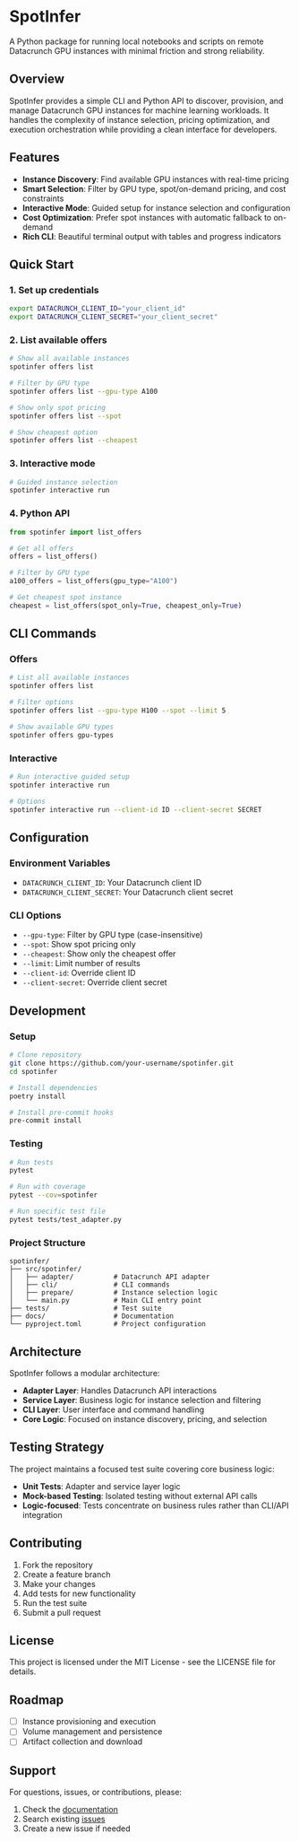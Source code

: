 # SpotInfer

A Python package for running local notebooks and scripts on remote Datacrunch GPU instances with minimal friction and strong reliability.

## Overview

SpotInfer provides a simple CLI and Python API to discover, provision, and manage Datacrunch GPU instances for machine learning workloads. It handles the complexity of instance selection, pricing optimization, and execution orchestration while providing a clean interface for developers.

## Features

- **Instance Discovery**: Find available GPU instances with real-time pricing
- **Smart Selection**: Filter by GPU type, spot/on-demand pricing, and cost constraints
- **Interactive Mode**: Guided setup for instance selection and configuration
- **Cost Optimization**: Prefer spot instances with automatic fallback to on-demand
- **Rich CLI**: Beautiful terminal output with tables and progress indicators

## Quick Start

### 1. Set up credentials

```bash
export DATACRUNCH_CLIENT_ID="your_client_id"
export DATACRUNCH_CLIENT_SECRET="your_client_secret"
```

### 2. List available offers

```bash
# Show all available instances
spotinfer offers list

# Filter by GPU type
spotinfer offers list --gpu-type A100

# Show only spot pricing
spotinfer offers list --spot

# Show cheapest option
spotinfer offers list --cheapest
```

### 3. Interactive mode

```bash
# Guided instance selection
spotinfer interactive run
```

### 4. Python API

```python
from spotinfer import list_offers

# Get all offers
offers = list_offers()

# Filter by GPU type
a100_offers = list_offers(gpu_type="A100")

# Get cheapest spot instance
cheapest = list_offers(spot_only=True, cheapest_only=True)
```

## CLI Commands

### Offers

```bash
# List all available instances
spotinfer offers list

# Filter options
spotinfer offers list --gpu-type H100 --spot --limit 5

# Show available GPU types
spotinfer offers gpu-types
```

### Interactive

```bash
# Run interactive guided setup
spotinfer interactive run

# Options
spotinfer interactive run --client-id ID --client-secret SECRET
```

## Configuration

### Environment Variables

- `DATACRUNCH_CLIENT_ID`: Your Datacrunch client ID
- `DATACRUNCH_CLIENT_SECRET`: Your Datacrunch client secret

### CLI Options

- `--gpu-type`: Filter by GPU type (case-insensitive)
- `--spot`: Show spot pricing only
- `--cheapest`: Show only the cheapest offer
- `--limit`: Limit number of results
- `--client-id`: Override client ID
- `--client-secret`: Override client secret

## Development

### Setup

```bash
# Clone repository
git clone https://github.com/your-username/spotinfer.git
cd spotinfer

# Install dependencies
poetry install

# Install pre-commit hooks
pre-commit install
```

### Testing

```bash
# Run tests
pytest

# Run with coverage
pytest --cov=spotinfer

# Run specific test file
pytest tests/test_adapter.py
```

### Project Structure

```
spotinfer/
├── src/spotinfer/
│   ├── adapter/          # Datacrunch API adapter
│   ├── cli/              # CLI commands
│   ├── prepare/          # Instance selection logic
│   └── main.py           # Main CLI entry point
├── tests/                # Test suite
├── docs/                 # Documentation
└── pyproject.toml        # Project configuration
```

## Architecture

SpotInfer follows a modular architecture:

- **Adapter Layer**: Handles Datacrunch API interactions
- **Service Layer**: Business logic for instance selection and filtering
- **CLI Layer**: User interface and command handling
- **Core Logic**: Focused on instance discovery, pricing, and selection

## Testing Strategy

The project maintains a focused test suite covering core business logic:

- **Unit Tests**: Adapter and service layer logic
- **Mock-based Testing**: Isolated testing without external API calls
- **Logic-focused**: Tests concentrate on business rules rather than CLI/API integration

## Contributing

1. Fork the repository
2. Create a feature branch
3. Make your changes
4. Add tests for new functionality
5. Run the test suite
6. Submit a pull request

## License

This project is licensed under the MIT License - see the LICENSE file for details.

## Roadmap

- [ ] Instance provisioning and execution
- [ ] Volume management and persistence
- [ ] Artifact collection and download

## Support

For questions, issues, or contributions, please:

1. Check the [documentation](docs/)
2. Search existing [issues](https://github.com/your-username/spotinfer/issues)
3. Create a new issue if needed
